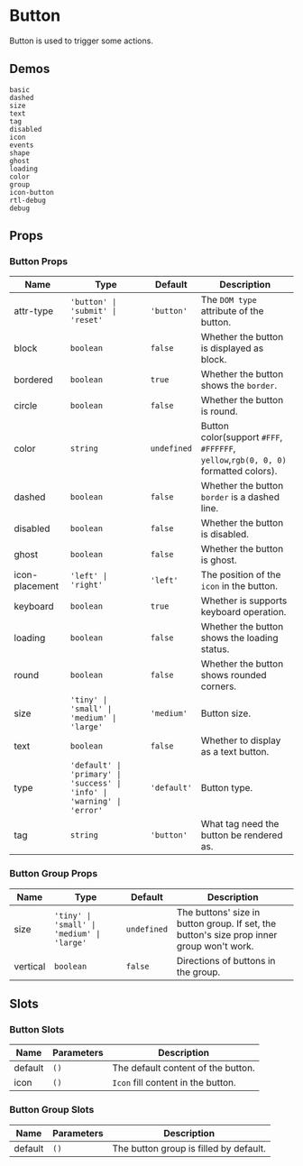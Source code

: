 # Button

Button is used to trigger some actions.

## Demos

```demo
basic
dashed
size
text
tag
disabled
icon
events
shape
ghost
loading
color
group
icon-button
rtl-debug
debug
```

## Props

### Button Props

| Name | Type | Default | Description |
| --- | --- | --- | --- |
| attr-type | `'button' \| 'submit' \| 'reset'` | `'button'` | The `DOM type` attribute of the button. |
| block | `boolean` | `false` | Whether the button is displayed as block. |
| bordered | `boolean` | `true` | Whether the button shows the `border`. |
| circle | `boolean` | `false` | Whether the button is round. |
| color | `string` | `undefined` | Button color(support `#FFF`, `#FFFFFF`, `yellow`,`rgb(0, 0, 0)` formatted colors). |
| dashed | `boolean` | `false` | Whether the button `border` is a dashed line. |
| disabled | `boolean` | `false` | Whether the button is disabled. |
| ghost | `boolean` | `false` | Whether the button is ghost. |
| icon-placement | `'left' \| 'right'` | `'left'` | The position of the `icon` in the button. |
| keyboard | `boolean` | `true` | Whether is supports keyboard operation. |
| loading | `boolean` | `false` | Whether the button shows the loading status. |
| round | `boolean` | `false` | Whether the button shows rounded corners. |
| size | `'tiny' \| 'small' \| 'medium' \| 'large'` | `'medium'` | Button size. |
| text | `boolean` | `false` | Whether to display as a text button. |
| type | `'default' \| 'primary' \| 'success' \| 'info' \| 'warning' \| 'error'` | `'default'` | Button type. |
| tag | `string` | `'button'` | What tag need the button be rendered as. |

### Button Group Props

| Name | Type | Default | Description |
| --- | --- | --- | --- |
| size | `'tiny' \| 'small' \| 'medium' \| 'large'` | `undefined` | The buttons' size in button group. If set, the button's size prop inner group won't work. |
| vertical | `boolean` | `false` | Directions of buttons in the group. |

## Slots

### Button Slots

| Name    | Parameters | Description                        |
| ------- | ---------- | ---------------------------------- |
| default | `()`       | The default content of the button. |
| icon    | `()`       | `Icon` fill content in the button. |

### Button Group Slots

| Name    | Parameters | Description                            |
| ------- | ---------- | -------------------------------------- |
| default | `()`       | The button group is filled by default. |
